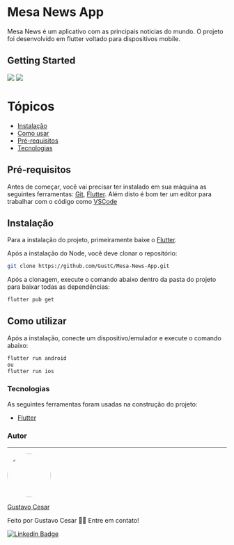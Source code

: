 # Mesa News App

Mesa News é um aplicativo com as principais noticias do mundo. O projeto foi desenvolvido em flutter voltado para dispositivos mobile. 

## Getting Started
<div flex-direction="row">
  <img src="https://img.shields.io/static/v1?style=for-the-badge&logo=Flutter&label=flutter&message=v2.0.5&color=02569B" />
  <img src="https://img.shields.io/static/v1?style=for-the-badge&logo=Dart&label=dart&message=v2.12.3&color=0175C2" />
</div>


Tópicos
=================
<!--ts-->
   * [Instalação](#instalação)
   * [Como usar](#como-utilizar)
   * [Pré-requisitos](#pré-requisitos)
   * [Tecnologias](#tecnologias)
<!--te-->

## Pré-requisitos

Antes de começar, você vai precisar ter instalado em sua máquina as seguintes ferramentas:
[Git](https://git-scm.com), [Flutter](https://flutter.dev/). 
Além disto é bom ter um editor para trabalhar com o código como [VSCode](https://code.visualstudio.com/)

## Instalação

Para a instalação do projeto, primeiramente baixe o <a href="https://flutter.dev/">Flutter</a>.

Após a instalação do Node, você deve clonar o repositório:
```bash
git clone https://github.com/GustC/Mesa-News-App.git
```
Após a clonagem, execute o comando abaixo dentro da pasta do projeto para baixar todas as dependências:
```bash
flutter pub get
```

## Como utilizar

Após a instalação, conecte um dispositivo/emulador e execute o comando abaixo:

```bash
flutter run android
ou
flutter run ios
```

### Tecnologias

As seguintes ferramentas foram usadas na construção do projeto:

- [Flutter](https://flutter.dev/)

### Autor
---

<a href="https://github.com/GustC">
  <img style="border-radius: 50%;" src="https://github.com/GustC.png" width="100px;" alt=""/>
  <br />
  
</a>

<a href="https://github.com/GustC">Gustavo Cesar</a>

Feito por Gustavo Cesar 👋🏽 Entre em contato!

[![Linkedin Badge](https://img.shields.io/badge/-Gustavo-blue?style=flat-square&logo=Linkedin&logoColor=white&link=https://www.linkedin.com/in/gustavo-cesar-390522187/)](https://www.linkedin.com/in/gustavo-cesar-390522187/) 
